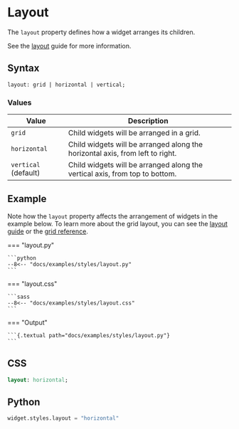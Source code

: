 # Layout

The `layout` property defines how a widget arranges its children.

See the [layout](../guide/layout.md) guide for more information.

## Syntax

```
layout: grid | horizontal | vertical;
```

### Values

| Value                | Description                                                                   |
| -------------------- | ----------------------------------------------------------------------------- |
| `grid`               | Child widgets will be arranged in a grid.                                     |
| `horizontal`         | Child widgets will be arranged along the horizontal axis, from left to right. |
| `vertical` (default) | Child widgets will be arranged along the vertical axis, from top to bottom.   |

## Example

Note how the `layout` property affects the arrangement of widgets in the example below.
To learn more about the grid layout, you can see the [layout guide](../guide/layout.md) or the [grid reference](../grid).

=== "layout.py"

    ```python
    --8<-- "docs/examples/styles/layout.py"
    ```

=== "layout.css"

    ```sass
    --8<-- "docs/examples/styles/layout.css"
    ```

=== "Output"

    ```{.textual path="docs/examples/styles/layout.py"}
    ```

## CSS

```sass
layout: horizontal;
```

## Python

```python
widget.styles.layout = "horizontal"
```

